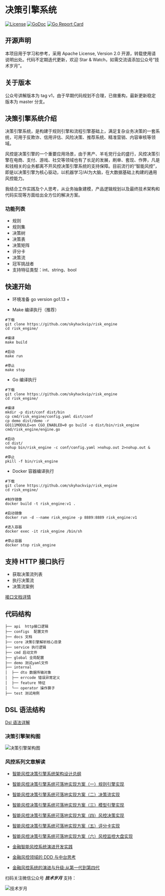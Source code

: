 # 决策引擎系统
[![License](https://img.shields.io/:license-apache%202-blue.svg)](https://opensource.org/licenses/Apache-2.0) [![GoDoc](https://godoc.org/github.com/skyhackvip/risk_engine?status.png)](https://godoc.org/github.com/skyhackvip/risk_engine)
[![Go Report Card](https://goreportcard.com/badge/github.com/skyhackvip/risk_engine)](https://goreportcard.com/report/github.com/skyhackvip/risk_engine)

## 开源声明
本项目用于学习和参考，采用 Apache License, Version 2.0 开源，转载使用请说明出处。代码不定期迭代更新，欢迎 Star & Watch，如需交流请添加公众号“技术岁月”。

## 关于版本
公众号讲解版本为 tag v1，由于早期代码规划不合理，已做重构，最新更新稳定版本为 master 分支。

## 决策引擎系统介绍
决策引擎系统，是构建于规则引擎和流程引擎基础上，满足复杂业务决策的一套系统，可用于反欺诈、信用评估、风险决策、推荐系统、精准营销、内容审核等领域。

风控是决策引擎的一个重要应用场景，由于黑产、羊毛党行业的盛行，风控决策引擎在电商、支付、游戏、社交等领域也有了长足的发展，刷单、套现、作弊，凡是和钱相关的业务都离不开风控决策引擎系统的支持保障。目前流行的“智能风控”，即是以决策引擎为核心驱动，以机器学习/AI为大脑，在大数据基础上构建的通用风控能力。

我结合工作实践及个人思考，从业务抽象建模，产品逻辑规划以及最终技术架构和代码实现等方面给出全方位的解决方案。

### 功能列表
- 规则
- 规则集
- 决策树
- 决策表
- 决策矩阵
- 评分卡
- 决策流
- 冠军挑战者 
- 支持特征类型：int、string、bool

## 快速开始
- 环境准备
go version go1.13 +

- Make 编译执行（推荐）
```shell
#下载
git clone https://github.com/skyhackvip/risk_engine
cd risk_engine/

#编译
make build

#启动
make run

#停止
make stop

```

- Go 编译执行
```shell
#下载
git clone https://github.com/skyhackvip/risk_engine
cd risk_engine/

#编译
mkdir -p dist/conf dist/bin
cp cmd/risk_engine/config.yaml dist/conf
cp demo dist/demo -r
GO111MODULE=on CGO_ENABLED=0 go build -o dist/bin/risk_engine cmd/risk_engine/engine.go

#启动
cd dist/
nohup bin/risk_engine -c conf/config.yaml >nohup.out 2>nohup.out &

#停止
pkill -f bin/risk_engine

```

- Docker 容器编译执行
```shell
#下载
git clone https://github.com/skyhackvip/risk_engine
cd risk_engine/

#制作镜像
docker build -t risk_engine:v1 .

#启动镜像
docker run -d --name risk_engine -p 8889:8889 risk_engine:v1

#进入容器
docker exec -it risk_engine /bin/sh

#停止容器
docker stop risk_engine

```


## 支持 HTTP 接口执行
- 获取决策流列表
- 执行决策流
- 决策流案例

[接口文档详情](docs/api.md)

## 代码结构
```
├── api  http接口逻辑
├── configs  配置文件
├── docs 文档
├── core 决策引擎解析核心目录
├── service 执行逻辑
├── cmd 启动文件
├── global 全局配置
├── demo 测试yaml文件
├── internal
│  ├── dto 数据传输对象
│  ├── errcode 错误异常定义
│  ├── feature 特征
│  └── operator 操作算子
├── test 测试用例
```

## DSL 语法结构
[Dsl 语法详解](docs/dsl.md)


### 决策引擎架构图
![决策引擎架构图](https://i.loli.net/2021/01/21/bOR1tyVPnCZNGoi.png)

### 风控系列文章解读
- [智能风控决策引擎系统架构设计总纲](https://mp.weixin.qq.com/s?__biz=MzIyMzMxNjYwNw==&mid=2247484064&idx=1&sn=fecd2c7379208e84e7e3cd4eb1abfb6c&chksm=e8215db0df56d4a623bd6be2a706c0220952f0e045b0d6d9646616ee3aae742c574335fa228a&token=221471496&lang=zh_CN#rd)


- [智能风控决策引擎系统可落地实现方案（一）规则引擎实现](https://mp.weixin.qq.com/s?__biz=MzIyMzMxNjYwNw==&mid=2247483738&idx=1&sn=111609f176f11de8357c51a820b089b5&chksm=e8215e4adf56d75c2e6e8b81b89c1faabab667f493ce809cb749994cc9cd776342fd17d4172e&token=227666410&lang=zh_CN#rd)

- [智能风控决策引擎系统可落地实现方案（二）决策流实现](https://mp.weixin.qq.com/s?__biz=MzIyMzMxNjYwNw==&mid=2247483770&idx=1&sn=3166a6617ddb6b628261b8b7ff84cfac&chksm=e8215e6adf56d77cb76de41b63e63759221932f030e315acebbc4025939b2e02b354a9072ecc&scene=178#rd)

- [智能风控决策引擎系统可落地实现方案（三）模型引擎实现](https://mp.weixin.qq.com/s?__biz=MzIyMzMxNjYwNw==&mid=2247483789&idx=1&sn=ddb5f31edfd3174d4551fecc3f120f42&chksm=e8215e9ddf56d78b520f7ab5c8db7e978b3078a1e2511d424ff272ac6c509fd4c13d893dfc09&token=1795265687&lang=zh_CN#rd)

- [智能风控决策引擎系统可落地实现方案（四）风控决策实现](https://mp.weixin.qq.com/s?__biz=MzIyMzMxNjYwNw==&mid=2247483825&idx=1&sn=3ebf7c8ad42f870e48db56ca6bb99ade&chksm=e8215ea1df56d7b7d9b1c653c61ef011d72d46d090845d91deba39f635d03ce1282eaa433485&token=1795265687&lang=zh_CN#rd)

- [智能风控决策引擎系统可落地实现方案（五）评分卡实现](https://mp.weixin.qq.com/s?__biz=MzIyMzMxNjYwNw==&mid=2247483860&idx=1&sn=45bfbf4e436001dc060d5d4718688e9b&chksm=e8215ec4df56d7d2396c6024b49fc67eb25ee5754da9ddd40365f72abd5c1535a45218ea79b1&token=1239858205&lang=zh_CN#rd)

- [智能风控决策引擎系统可落地实现方案（六）风控监控大盘实现](https://mp.weixin.qq.com/s?__biz=MzIyMzMxNjYwNw==&mid=2247483882&idx=1&sn=cb1142ea342b03f2f4ada44383e4bcbe&chksm=e8215efadf56d7ecae2159b7f742678d6036e6df046513ccce0efb052029d13b4c7b67ae1bc6&token=290046129&lang=zh_CN#rd)


- [金融智能风控系统演进开发实践](https://mp.weixin.qq.com/s?__biz=MzIyMzMxNjYwNw==&mid=2247484207&idx=1&sn=9ef3c9a1b9f6ca0ad6fca1072925b15d&chksm=e8215c3fdf56d529b23975054a36b3186303400fedd90daa2298dd23c09779895204bc58655d&token=2012091003&lang=zh_CN#rd)

- [金融风控领域的 DDD 与中台思考](https://mp.weixin.qq.com/s?__biz=MzIyMzMxNjYwNw==&mid=2247484233&idx=1&sn=59f68324e1b35c3ea2bc642edc21b004&chksm=e8215c59df56d54f9846cb218069451dc247dab2b815a0cdcc044886cb738e1372e2d25ba864&scene=178&cur_album_id=1519884739007053825#rd)

- [金融风控系统的演进与升级:从第一代到第四代](https://mp.weixin.qq.com/s?__biz=MzIyMzMxNjYwNw==&mid=2247484409&idx=1&sn=5b646fc06bdf7256f4ff341610878bbd&chksm=e8215ce9df56d5ff9e45b00ca2cbbe8bdc7cc46e3e0c759f5de44118312301677dac7f4807ea&token=2012091003&lang=zh_CN#rd)


扫码关注微信公众号 ***技术岁月*** 支持：

![技术岁月](https://i.loli.net/2021/01/21/orQm9BUkEqKAR6x.jpg)
